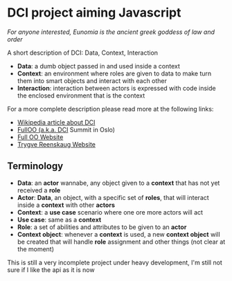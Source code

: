 DCI project aiming Javascript
=============================
*For anyone interested, Eunomia is the ancient greek goddess of law and order*

A short description of DCI: Data, Context, Interaction

- **Data**: a dumb object passed in and used inside a context
- **Context**: an environment where roles are given to data to make turn them into smart objects and interact with each other
- **Interaction**: interaction between actors is expressed with code inside the enclosed environment that is the context

For a more complete description please read more at the following links:
- [Wikipedia article about DCI](http://en.wikipedia.org/wiki/Data,_context_and_interaction)
- [FullOO (a.k.a. DCI](https://groups.google.com/forum/#!msg/object-composition/umY_w1rXBEw/hyAF-jPgFn4J) Summit in Oslo)
- [Full OO Website](http://fulloo.info/)
- [Trygve Reenskaug Website](http://folk.uio.no/trygver/)


Terminology
------------
- **Data**: an **actor** wannabe, any object given to a **context** that has not yet received a **role**
- **Actor**: **Data**, an object, with a specific set of **roles**, that will interact inside a **context** with other **actors**
- **Context**: a **use case** scenario where one ore more actors will act
- **Use case**: same as a **context**
- **Role**: a set of abilities and attributes to be given to an **actor**
- **Context object**: whenever a **context** is used, a new **context object** will be created that will handle **role** assignment and other things (not clear at the moment)

This is still a very incomplete project under heavy development, I'm still not sure if I like the api as it is now
